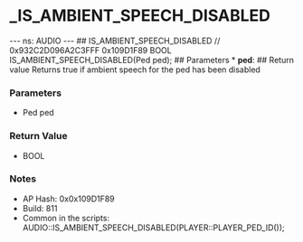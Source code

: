 # _IS_AMBIENT_SPEECH_DISABLED

--- ns: AUDIO --- ## IS_AMBIENT_SPEECH_DISABLED  // 0x932C2D096A2C3FFF 0x109D1F89 BOOL IS_AMBIENT_SPEECH_DISABLED(Ped ped);  ## Parameters * **ped**:  ## Return value Returns true if ambient speech for the ped has been disabled

### Parameters
* Ped ped

### Return Value
* BOOL

### Notes
* AP Hash: 0x0x109D1F89
* Build: 811
* Common in the scripts:
AUDIO::IS_AMBIENT_SPEECH_DISABLED(PLAYER::PLAYER_PED_ID());

